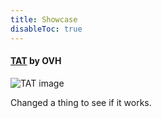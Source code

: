 ```yaml
---
title: Showcase
disableToc: true
---
```


#### [TAT](https://ovh.github.io/tat/overview/) by OVH

![TAT image](/images/showcase/tat.png?width=50pc)

Changed a thing to see if it works.
